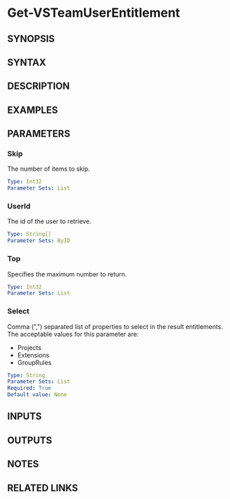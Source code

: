 <!-- #include "./common/header.md" -->

# Get-VSTeamUserEntitlement

## SYNOPSIS

<!-- #include "./synopsis/Get-VSTeamUserEntitlement.md" -->

## SYNTAX

## DESCRIPTION

<!-- #include "./synopsis/Get-VSTeamUserEntitlement.md" -->

## EXAMPLES

## PARAMETERS

### Skip

The number of items to skip.

```yaml
Type: Int32
Parameter Sets: List
```

### UserId

The id of the user to retrieve.

```yaml
Type: String[]
Parameter Sets: ByID
```

### Top

Specifies the maximum number to return.

```yaml
Type: Int32
Parameter Sets: List
```

### Select

Comma (",") separated list of properties to select in the result entitlements.  The acceptable values for this parameter are:

- Projects
- Extensions
- GroupRules

```yaml
Type: String
Parameter Sets: List
Required: True
Default value: None
```

## INPUTS

## OUTPUTS

## NOTES

<!-- #include "./common/prerequisites.md" -->

## RELATED LINKS
